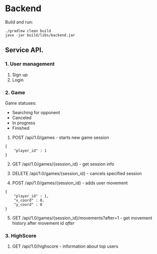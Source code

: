 # Backend

Build and run:
```
./gradlew clean build
java -jar build/libs/backend.jar
```

## Service API.

### 1. User management
 
1. Sign up
2. Login

### 2. Game

Game statuses:
- Searching for opponent
- Canceled
- In progress
- Finished

1. POST /api/1.0/games - starts new game session
```
{
    "player_id" : 1
}
```
2. GET /api/1.0/games/{session_id} - get session info

3. DELETE /api/1.0/games/{session_id} - cancels specified session

4. POST /api/1.0/games/{session_id} - adds user movement
```
{   
    "player_id" : 1,
    "x_coord" : 0, 
    "y_coord" : 0 
}
```

5. GET /api/1.0/games/{session_id}/movements?after=1 - get movement history after movement id *after*

### 3. HighScore

1. GET /api/1.0/highscore - information about top users 
